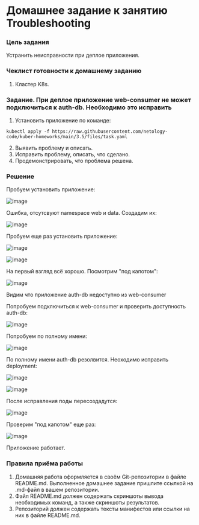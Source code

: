 # Домашнее задание к занятию Troubleshooting

### Цель задания

Устранить неисправности при деплое приложения.

### Чеклист готовности к домашнему заданию

1. Кластер K8s.

### Задание. При деплое приложение web-consumer не может подключиться к auth-db. Необходимо это исправить

1. Установить приложение по команде:
```shell
kubectl apply -f https://raw.githubusercontent.com/netology-code/kuber-homeworks/main/3.5/files/task.yaml
```
2. Выявить проблему и описать.
3. Исправить проблему, описать, что сделано.
4. Продемонстрировать, что проблема решена.

### Решение

Пробуем установить приложение:

![image](https://github.com/user-attachments/assets/29f8cd2c-931d-40de-b97d-f99ded2a2125)

Ошибка, отсутсвуют namespace web и data. Создадим их:

![image](https://github.com/user-attachments/assets/9a6624e5-3d75-4a50-b64f-36b67de4df88)


Пробуем еще раз установить приложение:

![image](https://github.com/user-attachments/assets/c172a4eb-7fc1-4b7e-804b-ac0fb6524404)

![image](https://github.com/user-attachments/assets/1e1eebab-a810-4bac-8f27-7ef4dbd88474)


На первый взгляд всё хорошо. Посмотрим "под капотом":

![image](https://github.com/user-attachments/assets/53b08e42-700a-4ced-912b-0e9646e94eef)


Видим что приложение auth-db недоступно из web-consumer

Попробуем подключиться к web-consumer и проверить доступность auth-db:

![image](https://github.com/user-attachments/assets/15581840-9ba2-4e2f-97eb-379732043f36)

Попробуем по полному имени:

![image](https://github.com/user-attachments/assets/8419ef0e-20f5-4310-b042-fb86a09483c9)

По полному имени auth-db резолвится. Неоходимо исправить deployment:

![image](https://github.com/user-attachments/assets/3661c5d1-9d3d-4da1-a675-d557a21ea579)

![image](https://github.com/user-attachments/assets/c726128b-eeef-42f8-a44f-f52077755398)

После исправления поды пересоздадутся:

![image](https://github.com/user-attachments/assets/2d4293b6-4525-4934-bd72-91c11a813c6f)

Проверим "под капотом" еще раз:

![image](https://github.com/user-attachments/assets/1b46c5de-3cfa-4f4e-b0cf-cfe5b7f32515)

Приложение работает.



### Правила приёма работы

1. Домашняя работа оформляется в своём Git-репозитории в файле README.md. Выполненное домашнее задание пришлите ссылкой на .md-файл в вашем репозитории.
2. Файл README.md должен содержать скриншоты вывода необходимых команд, а также скриншоты результатов.
3. Репозиторий должен содержать тексты манифестов или ссылки на них в файле README.md.

